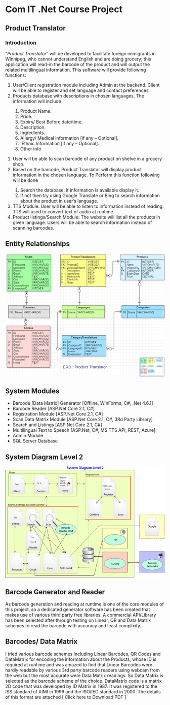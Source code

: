 <h1>Com IT .Net  Course Project</h1>
<h2>Product Translator</h2>
<h3>Introduction</h3>

<!-- <p>
  <strong><u>Instructor</u></strong><strong> :</strong>  <strong>Kyle</strong> Schmitz, <a href="mailto:krmschmitz@gmail.com">krmschmitz@gmail.com</a> <br />
  <strong><u>Student</u></strong><strong>:</strong> <strong>Syed</strong> Hasan Yasar <strong>Kazmi</strong>, <a href="mailto:hasan@hykaz.com">hasan@hykaz.com</a>  <br /> -->

<p>
  &ldquo;<em>Product  Translator</em>&rdquo; will be developed to facilitate foreign immigrants in Winnipeg,  who cannot understand English and are doing grocery; this application will  read-in the barcode of the product and will output the related multilingual  information. This software will provide following functions:
</p>
<ol>
  <li><span dir="ltr"> </span>User/Client  registration module including Admin at the backend. Client will be able to  register and set language and contact preferences.</li>
  <li><span dir="ltr"> </span>Products  database with descriptions in chosen languages. The information will include</li>
  <ol>
    <li><span dir="ltr"> </span>Product  Name.</li>
    <li><span dir="ltr"> </span>Price.</li>
    <li><span dir="ltr"> </span>Expiry/ Best  Before date/time. </li>
    <li><span dir="ltr"> </span>Description.</li>
    <li><span dir="ltr"> </span>Ingredients.</li>
    <li><span dir="ltr"> </span>Allergy/ Medical information [if  any – Optional].</li>
    <li><span dir="ltr"> </span> Ethnic Information [if any – Optional]. </li>
    <li><span dir="ltr"> </span>Other info</li>
  </ol>
</ol>
<ol>
  <li><span dir="ltr"> </span>User will be  able to scan barcode of any product on shelve in a grocery shop.</li>
  <li><span dir="ltr"> </span>Based on the  barcode, Product Translator will display product information in the chosen  language. To Perform this function following will be done</li>
  <ol>
    <li><span dir="ltr"> </span>Search the  database, if information is available display it.</li>
    <li><span dir="ltr"> </span>If not then  try using Google Translate or Bing to search information about the product in  user&rsquo;s language.</li>
  </ol>
  <li><span dir="ltr"> </span>TTS Module:  User will be able to listen to information instead of reading. TTS will used to  convert text of audio at runtime.</li>
  <li><span dir="ltr"> </span>Product  listings/Search Module: The website will list all the products in given  language. Users will be able to search information instead of scanning  barcodes. </li>
</ol>

<h2> Entity Relationships </h2>
<img src="https://github.com/HYKaz/Product-Translator/blob/master/erd.png" />


<h2>System Modules</h2>
<ul>
<li>Barcode [Data Matrix] Generator [Offline, WinForms, C#, .Net 4.6.1]</li>
<li>Barcode Reader [ASP.Net Core 2.1, C#]</li>
<li>Registration Module [ASP.Net Core 2.1, C#]</li>
<li>Scan Data Matrix Module  [ASP.Net Core 2.1, C#, 3Rd Party Library]</li>
<li>Search and Listings  [ASP.Net Core 2.1, C#]</li>
<li>Multilingual Text to Speech [ASP.Net, C#, MS TTS API, REST, Azure]</li>
<li>Admin Module</li>
<li>SQL Server Database</li>
</ul>

<h2>System Diagram Level 2</h2>
<img src="https://github.com/HYKaz/Product-Translator/blob/master/layout.png" />

<h2> Barcode Generator and Reader </h2>

As barcode generation and reading at runtime is one of the core modules of this project, so a dedicated generator software has been created that makes use of various third party free libraries. A commercial API/Library has been selected after through testing on Linear, QR and Data Matrix schemes to read the barcode with accuracy and least complixity.

<h2>Barcodes/ Data Matrix</h2>
I tried various barcode schemes including Linear Barcodes, QR Codes and DataMatrix for encoding the information about the Products, whose ID is required at runtime and was amazed to find that Linear Barcodes were hardly readable by various 3rd party barcode readers using webcam from the web but the most accurate were Data Matrix readings. So Data Matrix is selected as the barcode scheme of the choice.
DataMatrix code is a matrix 2D code that was developed by ID Matrix in 1987. It was registered to the ISS standard of AIMI in 1996 and the ISO/IEC standard in 2000. The details of this format are attached [ Click here to Download PDF ]

